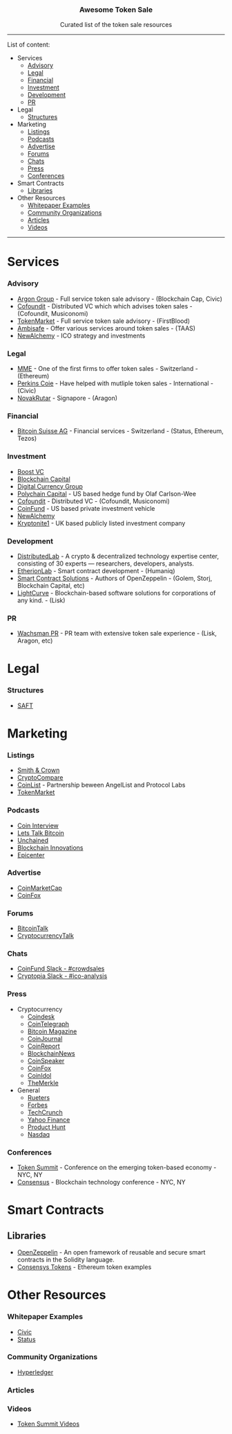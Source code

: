 <h3 align="center">Awesome Token Sale<!-- Serve Confidently. --></h3>
<p align="center">Curated list of the token sale resources</p>

---

List of content:
* Services
  * [Advisory](#advisory)   
  * [Legal](#legal)
  * [Financial](#financial)
  * [Investment](#investment)
  * [Development](#development)
  * [PR](#pr)
* Legal
  * [Structures](#structures)
* Marketing
  * [Listings](#listings)
  * [Podcasts](#podcasts)
  * [Advertise](#advertise)
  * [Forums](#forums)
  * [Chats](#chats)
  * [Press](#press)
  * [Conferences](#conferences)
* Smart Contracts
  * [Libraries](#libraries)
* Other Resources
  * [Whitepaper Examples](#whitepaper-examples)
  * [Community Organizations](#community-organizations)
  * [Articles](#articles)
  * [Videos](#videos)

---

# Services

### Advisory
* [Argon Group](https://argongroup.com/) - Full service token sale advisory - (Blockchain Cap, Civic)
* [Cofoundit](https://cofound.it/en/) - Distributed VC which which advises token sales - (Cofoundit, Musiconomi)
* [TokenMarket](https://tokenmarket.net/ico-professional-services) - Full service token sale advisory - (FirstBlood)
* [Ambisafe](https://www.ambisafe.co/services/) - Offer various services around token sales - (TAAS)
* [NewAlchemy](https://newalchemy.io/strategy/) - ICO strategy and investments 


### Legal
* [MME](http://www.mme.ch/) - One of the first firms to offer token sales - Switzerland - (Ethereum)
* [Perkins Coie](https://www.perkinscoie.com/en/index.html) - Have helped with mutliple token sales - International - (Civic)
* [NovakRutar](http://www.novakrutar.si/en/) - Signapore - (Aragon)

### Financial
* [Bitcoin Suisse AG](https://www.bitcoinsuisse.ch/ico/) - Financial services - Switzerland - (Status, Ethereum, Tezos)

### Investment
* [Boost VC](https://www.boost.vc/)
* [Blockchain Capital](http://blockchain.capital/)
* [Digital Currency Group](http://dcg.co/)
* [Polychain Capital](http://polychain.capital/) - US based hedge fund by Olaf Carlson-Wee
* [Cofoundit](https://cofound.it/en/) - Distributed VC - (Cofoundit, Musiconomi)
* [CoinFund](https://coinfund.io/) - US based private investment vehicle
* [NewAlchemy](https://newalchemy.io/investment)
* [Kryptonite1](https://www.kryptonite1.co/) - UK based publicly listed investment company

### Development
* [DistributedLab](https://distributedlab.com/) - A crypto & decentralized technology expertise center, consisting of 30 experts — researchers, developers, analysts.
* [EtherionLab](https://etherionlab.com/) - Smart contract development - (Humaniq)
* [Smart Contract Solutions](https://smartcontractsolutions.com/) - Authors of OpenZeppelin - (Golem, Storj, Blockchain Capital, etc)
* [LightCurve](http://www.lightcurve.io/) - Blockchain-based software solutions for corporations of any kind. - (Lisk)

### PR
* [Wachsman PR](http://wachsmanpr.com/) - PR team with extensive token sale experience - (Lisk, Aragon, etc)

# Legal

### Structures
* [SAFT](https://coinlist.co/about/help/saft)

# Marketing

### Listings
* [Smith & Crown](https://www.smithandcrown.com)
* [CryptoCompare](https://www.cryptocompare.com/)
* [CoinList](https://coinlist.co/) - Partnership beween AngelList and Protocol Labs
* [TokenMarket](https://tokenmarket.net/)

### Podcasts
* [Coin Interview](https://www.youtube.com/channel/UCOu5mkF_NczLQzICINvzr9w)
* [Lets Talk Bitcoin](https://letstalkbitcoin.com/)
* [Unchained](https://itunes.apple.com/us/podcast/unchained-big-ideas-from-worlds-blockchain-cryptocurrency/id1123922160?mt=2&i=1000384504169)
* [Blockchain Innovations](https://itunes.apple.com/us/podcast/blockchain-innovation-interviewing-brightest-minds/id1238906492?mt=2)
* [Epicenter](https://www.youtube.com/channel/UCh-0T48JrvvmKDX41aWB_Vg)

### Advertise
* [CoinMarketCap](https://coinmarketcap.com/)
* [CoinFox](http://www.coinfox.info/)

### Forums
* [BitcoinTalk](https://bitcointalk.org)
* [CryptocurrencyTalk](https://cryptocurrencytalk.com)

### Chats
* [CoinFund Slack - #crowdsales](https://coinfund.io/)
* [Cryptopia Slack - #ico-analysis](https://cryptocopia.herokuapp.com/)

### Press
* Cryptocurrency
  * [Coindesk](http://www.coindesk.com/)
  * [CoinTelegraph](https://cointelegraph.com/)
  * [Bitcoin Magazine](https://bitcoinmagazine.com/)
  * [CoinJournal](https://coinjournal.net/)
  * [CoinReport](https://coinreport.net/)
  * [BlockchainNews](http://www.the-blockchain.com/)
  * [CoinSpeaker](http://www.coinspeaker.com/)
  * [CoinFox](http://www.coinfox.info/)
  * [CoinIdol](https://coinidol.com/)
  * [TheMerkle](https://themerkle.com/)
* General
  * [Rueters](http://www.reuters.com/)
  * [Forbes](https://www.forbes.com)
  * [TechCrunch](https://techcrunch.com/)
  * [Yahoo Finance](https://finance.yahoo.com/)
  * [Product Hunt](https://www.producthunt.com/)
  * [Nasdaq](http://www.nasdaq.com/)

### Conferences
* [Token Summit](http://tokensummit.com/) - Conference on the emerging token-based economy - NYC, NY
* [Consensus](http://www.coindesk.com/events/consensus-2017/) - Blockchain technology conference - NYC, NY

# Smart Contracts

## Libraries
* [OpenZeppelin](https://openzeppelin.org/) - An open framework of reusable and secure smart contracts in the Solidity language.
* [Consensys Tokens](https://github.com/ConsenSys/Tokens) - Ethereum token examples

# Other Resources

### Whitepaper Examples
* [Civic](https://tokensale.civic.com/static/images/landing/CivicTokenSaleWhitePaper.pdf)
* [Status](https://status.im/whitepaper.pdf)

### Community Organizations
* [Hyperledger](https://www.hyperledger.org/)

### Articles

### Videos
* [Token Summit Videos](https://www.youtube.com/channel/UClKay1eOR8D825wY5PBYFUA)

